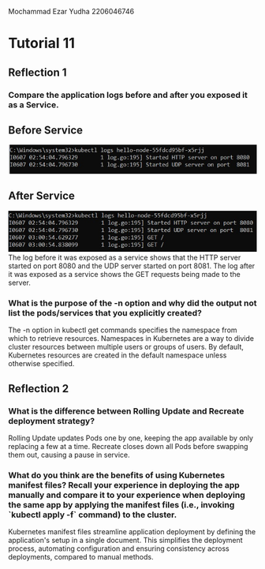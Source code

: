 Mochammad Ezar Yudha 2206046746
<h1>Tutorial 11</h1>

<h2>Reflection 1</h2>

<h3>Compare the application logs before and after you exposed it as a Service.</h3>

<h2>Before Service</h2>
<img src = "images/beforeservice.jpg">
<h2>After Service</h2>
<img src = "images/afterservice.jpg">
The log before it was exposed as a service shows that the HTTP server started on port 8080 and the UDP server started on port 8081. The log after it was exposed as a service shows the GET requests being made to the server.

<h3>What is the purpose of the -n option and why did the output not list the pods/services that you
explicitly created?</h3>
The -n option in kubectl get commands specifies the namespace from which to retrieve resources. Namespaces in Kubernetes are a way to divide cluster resources between multiple users or groups of users. By default, Kubernetes resources are created in the default namespace unless otherwise specified.

<h2>Reflection 2</h2>

<h3>What is the difference between Rolling Update and Recreate deployment strategy?</h3>
Rolling Update updates Pods one by one, keeping the app available by only replacing a few at a time. Recreate closes down all Pods before swapping them out, causing a pause in service.

<h3> What do you think are the benefits of using Kubernetes manifest files? Recall your experience
in deploying the app manually and compare it to your experience when deploying the same app
by applying the manifest files (i.e., invoking `kubectl apply -f` command) to the cluster.</h3>
Kubernetes manifest files streamline application deployment by defining the application's setup in a single document. This simplifies the deployment process, automating configuration and ensuring consistency across deployments, compared to manual methods.


